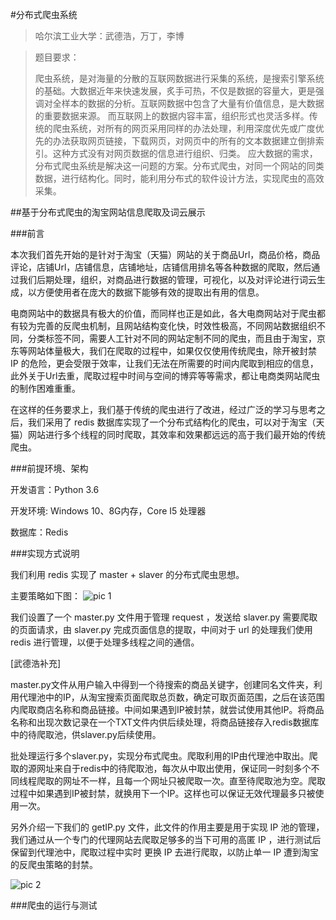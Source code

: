 #分布式爬虫系统

> 哈尔滨工业大学：武德浩，万丁，李博


> 题目要求：
>
> 爬虫系统，是对海量的分散的互联网数据进行采集的系统，是搜索引擎系统的基础。大数据近年来快速发展，炙手可热，不仅是数据的容量大，更是强调对全样本的数据的分析。互联网数据中包含了大量有价值信息，是大数据的重要数据来源。
> 而互联网上的数据内容丰富，组织形式也灵活多样。传统的爬虫系统，对所有的网页采用同样的办法处理，利用深度优先或广度优先的办法获取网页链接，下载网页，对网页中的所有的文本数据建立倒排索引。这种方式没有对网页数据的信息进行组织、归类。
> 应大数据的需求，分布式爬虫系统是解决这一问题的方案。分布式爬虫，对同一个网站的同类数据，进行结构化。同时，能利用分布式的软件设计方法，实现爬虫的高效采集。

##基于分布式爬虫的淘宝网站信息爬取及词云展示

###前言

本次我们首先开始的是针对于淘宝（天猫）网站的关于商品Url，商品价格，商品评论，店铺Url，店铺信息，店铺地址，店铺信用排名等各种数据的爬取，然后通过我们后期处理，组织，对商品进行数据的管理，可视化，以及对评论进行词云生成，以方便使用者在庞大的数据下能够有效的提取出有用的信息。

电商网站中的数据具有极大的价值，而同样也正是如此，各大电商网站对于爬虫都有较为完善的反爬虫机制，且网站结构变化快，时效性极高，不同网站数据组织不同，分类标签不同，需要人工针对不同的网站定制不同的爬虫，而且由于淘宝，京东等网站体量极大，我们在爬取的过程中，如果仅仅使用传统爬虫，除开被封禁 IP 的危险，更会受限于效率，让我们无法在所需要的时间内爬取到相应的信息，此外关于Url去重，爬取过程中时间与空间的博弈等等需求，都让电商类网站爬虫的制作困难重重。

在这样的任务要求上，我们基于传统的爬虫进行了改进，经过广泛的学习与思考之后，我们采用了 redis 数据库实现了一个分布式结构化的爬虫，可以对于淘宝（天猫）网站进行多个线程的同时爬取，其效率和效果都远远的高于我们最开始的传统爬虫。

###前提环境、架构

开发语言：Python 3.6

开发环境: Windows 10、8G内存，Core I5 处理器

数据库：Redis

###实现方式说明

我们利用 redis 实现了 master + slaver 的分布式爬虫思想。

主要策略如下图：
![pic 1](https://ooo.0o0.ooo/2017/06/28/595397f34e61e.jpg)

我们设置了一个 master.py 文件用于管理 request ，发送给 slaver.py 需要爬取的页面请求，由 slaver.py 完成页面信息的提取，中间对于 url 的处理我们使用 redis 进行管理，以便于处理多线程之间的通信。

[武德浩补充]

master.py文件从用户输入中得到一个待搜索的商品关键字，创建同名文件夹，利用代理池中的IP，从淘宝搜索页面爬取总页数，确定可取页面范围，之后在该范围内爬取商店名称和商品链接。中间如果遇到IP被封禁，就尝试使用其他IP。将商品名称和出现次数记录在一个TXT文件内供后续处理，将商品链接存入redis数据库中的待爬取池，供slaver.py后续使用。

批处理运行多个slaver.py，实现分布式爬虫。爬取利用的IP由代理池中取出。爬取的源网址来自于redis中的待爬取池，每次从中取出使用，保证同一时刻多个不同线程爬取的网址不一样，且每一个网址只被爬取一次。直至待爬取池为空。爬取过程中如果遇到IP被封禁，就换用下一个IP。这样也可以保证无效代理最多只被使用一次。

另外介绍一下我们的 getIP.py 文件，此文件的作用主要是用于实现 IP 池的管理，我们通过从一个专门的代理网站去爬取足够多的当下可用的高匿 IP ，进行测试后保留到代理池中，爬取过程中实时 更换 IP 去进行爬取，以防止单一 IP 遭到淘宝的反爬虫策略的封禁。

![pic 2](https://ooo.0o0.ooo/2017/06/28/5953997a8ff47.png)

###爬虫的运行与测试






